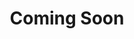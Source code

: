 ---
image: /assets/man-cooking.jpg
title: Coming Soon
summary: Coming Soon.
email: 
phone: 
address: Westgate Square, Edison, NJ 08820

rank: 1
---